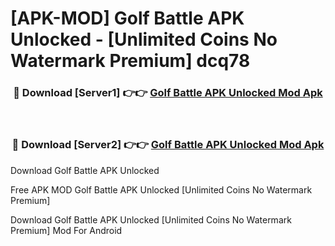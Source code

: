 # [APK-MOD] Golf Battle APK Unlocked - [Unlimited Coins No Watermark Premium] dcq78



<div align="center">
<h3>🔴 Download [Server1] 👉👉 <a href="https://momento.my/?title=Golf_Battle_APK_Unlocked">Golf Battle APK Unlocked Mod Apk</a></h3><br>

<h3>🔴 Download [Server2] 👉👉 <a href="https://momento.my/?title=Golf_Battle_APK_Unlocked">Golf Battle APK Unlocked Mod Apk</a></h3>
</div>



Download Golf Battle APK Unlocked 

Free APK MOD Golf Battle APK Unlocked [Unlimited Coins No Watermark Premium]

Download Golf Battle APK Unlocked [Unlimited Coins No Watermark Premium] Mod For Android
